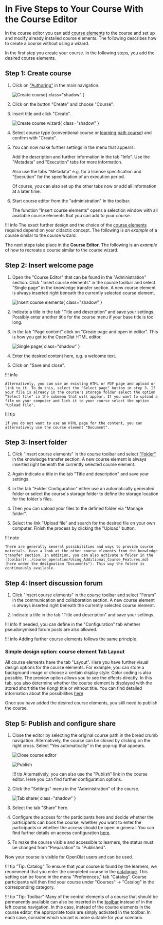 # In Five Steps to Your Course With the Course Editor

In the course editor you can add [course
elements](../course_elements/index.md) to the course and set up and modify already installed course elements. The following describes how to create a course without using a wizard.

In the first step you create your course. In the following steps, you add the desired course elements.

## Step 1: Create course  
  
1. Click on ["Authoring"](../authoring/index.de.md) in the main navigation.
    
    ![Create course](assets/create_course.jpg){ class="shadow" }

2. Click on the button "Create" and choose "Course".

3. Insert title and click "Create".
    
    ![Create course wizard](assets/course_create_wizard_DE.jpg){ class="shadow" }

4. Select course type (conventional course or [learning path course](Learning_path_course.md)) and confirm with "Create".  

5. You can now make further settings in the menu that appears.
    
    Add the description and further information in the tab "Info". Use the "Metadata" and "Execution" tabs for more information.

    Also use the tabs "Metadata" e.g. for a license specification and "Execution" for the specification of an execution period.

    Of course, you can also set up the other tabs now or add all information at a later time.   
  

6. Start course editor from the "administration" in the toolbar.

    The function "Insert course elements" opens a selection window with all available course elements that you can add to your course.  
  
!!! info
    The exact further design and the choice of the [course
    elements](../course_elements/index.md) required depend on your didactic concept. The following is _an example_ of a course similar to the course wizard.

The next steps take place in the **Course Editor**. 
The following is an _example_ of how to recreate a course similar to the course wizard.


## Step 2: Insert welcome page

1. Open the "Course Editor" that can be found in the "Administration" section. Click "Insert course elements" in the course toolbar and select "Single page" in the knowledge transfer section. A new course element is always inserted right beneath the currently selected course element. 

    ![Insert course elements](assets/insert_course_elements16.png){ class="shadow" }  
  
2. Indicate a title in the tab "Title and description" and save your settings. Possibly enter another title for the course menu if your base title is too long.  
 

3. In the tab "Page content" click on "Create page and open in editor". This is how you get to the OpenOlat HTML editor.

    ![Single page](assets/single_page_content.png){ class="shadow" }  
  
4. Enter the desired content here, e.g. a welcome text. 

5. Click on "Save and close".  
  
!!! info

    Alternatively, you can use an existing HTML or PDF page and upload or link to it. To do this, select the "Select page" button in step 3. If your file is already in the course's storage folder select the option "Select file" in the submenu that will appear. If you want to upload a file on your computer and link it to your course select the option "Upload file".

!!! tip

    If you do not want to use an HTML page for the content, you can alternatively use the course element "Document".

## Step 3: Insert folder 

1. Click "Insert course elements" in the course toolbar and select ["Folder"](../course_elements/Course_Element_Folder.md) in the knowledge transfer section. A new course element is always inserted right beneath the currently selected course element.  

2. Again indicate a title in the tab "Title and description" and save your settings.  

3. In the tab "Folder Configuration" either use an automatically generated folder or select the course's storage folder to define the storage location for the folder's files.  

4. Then you can upload your files to the defined folder via "Manage folder".  

5. Select the link "Upload file" and search for the desired file on your own computer. Finish the process by clicking the "Upload" button.  
  
!!! note

    There are generally several possibilities and ways to provide course materials. Have a look at the other course elements from the knowledge transfer section. In addition, you can also activate a folder in the [toolbar](../course_operation/Using_Additional_Course_Features.md) (here under the designation "Documents"). This way the folder is continuously available.

## Step 4: Insert discussion forum

1. Click "Insert course elements" in the course toolbar and select "Forum" in the communication and collaboration section. A new course element is always inserted right beneath the currently selected course element.

2. Indicate a title in the tab "Title and description" and save your settings.  
  
!!! info
    If needed, you can define in the "Configuration" tab whether pseudonymised forum posts are also allowed.

!!! info 
    Adding further course elements follows the same principle.

### Simple design option: course element Tab Layout

All course elements have the tab "Layout". Here you have further visual design options for the course elements. For example, you can store a background image or choose a certain display style. Color coding is also possible. The preview option allows you to see the effects directly. In this tab, you also determine whether the course element is displayed with the stored short title the (long) title or without title. You can find detailed information about the possibilities
[here](Design_possibilities_of_courses_and_course_elements.md)

Once you have added the desired course elements, you still need to publish the course.

## Step 5: Publish and configure share

1. Close the editor by selecting the original course path in the bread crumb navigation. Alternatively, the course can be closed by clicking on the right cross. Select "Yes automatically" in the pop-up that appears. 

    ![Close course editor](assets/close_course_editor.png)   
    
    ![Publish](assets/publish.png)  
  
    !!! tip
        Alternatively, you can also use the "Publish" link in the course editor. Here you can find further configuration options.
 
    
2. Click the "Settings" menu in the "Administration" of the course.

    ![Tab share](assets/tab_share.png){ class="shadow" }  

3. Select the tab "Share" here.  

4. Configure the access for the participants here and decide whether the participants can book the course, whether you want to enter the participants or whether the access should be open in general. You can find further details on access configuration [here](Access_configuration.md).

5. To make the course visible and accessible to learners, the status must be changed from "Preparation" to "Published".
  
Now your course is visible for OpenOlat users and can be used.

!!! tip "Tip: Catalog"
    To ensure that your course is found by the learners, we recommend that you enter the completed course in the [catalogue](../catalog/index.md). This setting can be found in the menu "Preferences," tab "Catalog". Course participants will then find your course under "Courses" → "Catalog" in the corresponding category.

!!! tip "Tip: Toolbar"
    Many of the central elements of a course that should be permanently available can also be inserted in the [toolbar](../course_operation/Using_Additional_Course_Features.md) instead of in the left course navigation. In this case, instead of the course elements in the course editor, the appropriate tools are simply activated in the toolbar. In each case, consider which variant is more suitable for your scenario.
